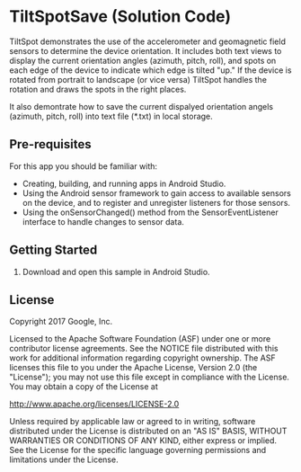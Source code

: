 TiltSpotSave (Solution Code)
========================

TiltSpot demonstrates the use of the accelerometer and geomagnetic field
sensors to  determine the device orientation.  It includes both text views
to display the current orientation angles (azimuth, pitch, roll), and spots
on each edge of the device to indicate which edge is tilted "up."  If the
device is rotated from portrait to landscape (or vice versa) TiltSpot
handles the rotation and draws the spots in the right places.

It also demontrate how to save the current dispalyed orientation angels (azimuth, pitch, roll) into text file (*.txt) in local storage.


Pre-requisites
--------------

For this app you should be familiar with:
* Creating, building, and running apps in Android Studio.
* Using the Android sensor framework to gain access to available sensors on the device, and to register and unregister listeners for those sensors.
* Using the onSensorChanged() method from the SensorEventListener interface to handle changes to sensor data.


Getting Started
---------------

1. Download and open this sample in Android Studio.


License
-------

Copyright 2017 Google, Inc.

Licensed to the Apache Software Foundation (ASF) under one or more
contributor license agreements.  See the NOTICE file distributed with this
work for additional information regarding copyright ownership.  The ASF
licenses this file to you under the Apache License, Version 2.0 (the
"License"); you may not use this file except in compliance with the
License. You may obtain a copy of the License at

  http://www.apache.org/licenses/LICENSE-2.0

Unless required by applicable law or agreed to in writing, software
distributed under the License is distributed on an "AS IS" BASIS, WITHOUT
WARRANTIES OR CONDITIONS OF ANY KIND, either express or implied.  See the
License for the specific language governing permissions and limitations under
the License.